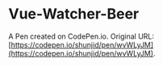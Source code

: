 # Vue-Watcher-Beer

A Pen created on CodePen.io. Original URL: [https://codepen.io/shunjid/pen/wvWLyJM](https://codepen.io/shunjid/pen/wvWLyJM).


